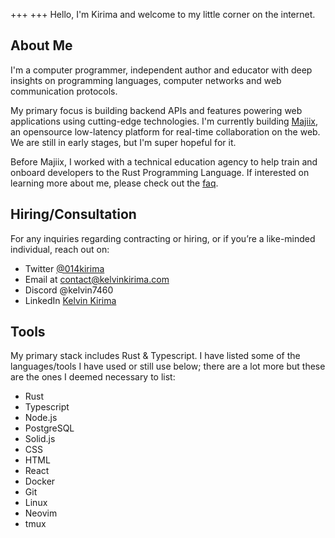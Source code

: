 +++
+++
Hello, I'm Kirima and welcome to my little corner on the internet. 

## About Me

I'm a computer programmer, independent author and educator with deep insights on programming languages, computer networks and web communication protocols.

My primary focus is building backend APIs and features powering web applications using cutting-edge technologies. I'm currently building [Majiix](https://github.com/Majgix/Majiix), an opensource low-latency platform for real-time collaboration on the web. We are still in early stages, but I'm super hopeful for it.  

Before Majiix, I worked with a technical education agency to help train and onboard developers to the Rust Programming Language. If interested on learning more about me, please check out the [faq](/faq).

## Hiring/Consultation
For any inquiries regarding contracting or hiring, or if you’re a like-minded individual, reach out on:

- Twitter [@014kirima](https://twitter.com/014kirima)
- Email at contact@kelvinkirima.com
- Discord @kelvin7460
- LinkedIn [Kelvin Kirima](https://www.linkedin.com/in/kelvin-kirima-25b010184/)

## Tools
My primary stack includes Rust & Typescript. I have listed some of the languages/tools I have used or still use below; there are a lot more but these are the ones I deemed necessary to list: 

- Rust
- Typescript
- Node.js
- PostgreSQL
- Solid.js
- CSS
- HTML
- React
- Docker
- Git
- Linux
- Neovim
- tmux
